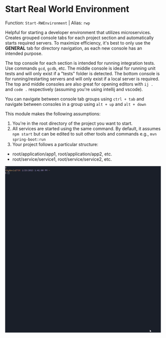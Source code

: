 # Start Real World Environment

Function: `Start-RWEnvironment`
| Alias: `rwp`

Helpful for starting a developer environment that utilizes microservices. Creates grouped console tabs for each project section and automatically starts required servers. To maximize efficiency, it's best to only use the **GENERAL** tab for directory navigation, as each new console has an intended purpose. 

The top console for each section is intended for running integration tests. Use commands `gcd`, `gcdb`, etc. The middle console is ideal for running unit tests and will only exist if a "tests" folder is detected. The bottom console is for running/restarting servers and will only exist if a local server is required. The top and middle consoles are also great for opening editors with `ij .` and `code .` respectively (assuming you're using intellij and vscode).

You can navigate between console tab groups using `ctrl + tab` and navigate between consoles in a group using `alt + up` and `alt + down`

This module makes the following assumptions:

1. You're in the root directory of the project you want to start.
2. All services are started using the same command. By default, it assumes `npm start` but can be edited to suit other tools and commands e.g., `mvn spring-boot:run`
3. Your project follows a particular structure:
  * root/application/app1, root/application/app2, etc.
  * root/service/service1, root/service/service2, etc.

![Start Real World Environment Sample GIF](./rwp_sample.gif)
